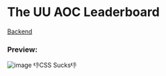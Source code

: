 # The UU AOC Leaderboard
[Backend](https://github.com/Rutgerdj/advent-of-code-leaderboard)
### Preview:
![image](https://user-images.githubusercontent.com/32514161/143662440-3f14fd00-b948-4a7b-a87f-6882f28ca328.png)
👎CSS Sucks👎 
